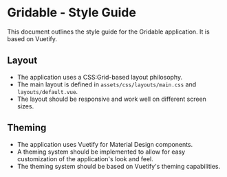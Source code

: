 # Gridable - Style Guide

This document outlines the style guide for the Gridable application. It is based on Vuetify.

## Layout

- The application uses a CSS:Grid-based layout philosophy.
- The main layout is defined in `assets/css/layouts/main.css` and `layouts/default.vue`.
- The layout should be responsive and work well on different screen sizes.

## Theming

- The application uses Vuetify for Material Design components.
- A theming system should be implemented to allow for easy customization of the application's look and feel.
- The theming system should be based on Vuetify's theming capabilities.